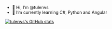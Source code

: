 - 👋 Hi, I’m @tulerws
- 🌱 I’m currently learning C#, Python and Angular


[![tulerws's GitHub stats](https://github-readme-stats.vercel.app/api?username=tulerws)](https://github.com/tulerws/github-readme-stats)
